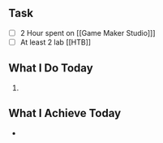 ## Task

- [ ] 2 Hour spent on [[Game Maker Studio]]]
- [ ] At least 2 lab [[HTB]]

## What I Do Today

1. 

## What I Achieve Today

- 

